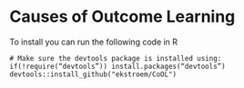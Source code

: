 # Causes of Outcome Learning

To install you can run the following code in R

```{r}
# Make sure the devtools package is installed using: if(!require(“devtools”)) install.packages(“devtools”)
devtools::install_github("ekstroem/CoOL")
```